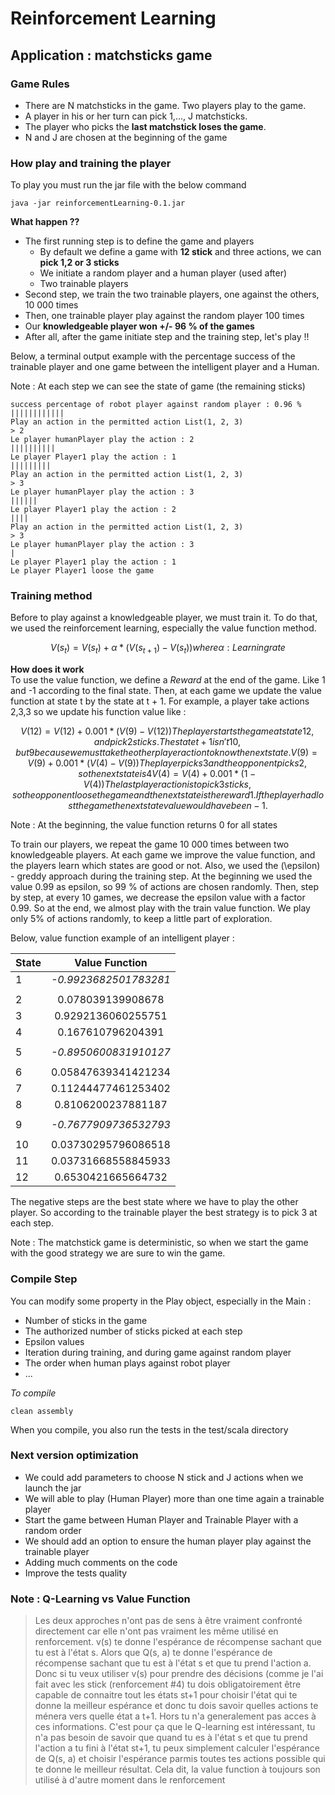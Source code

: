 # Reinforcement Learning 

## Application : matchsticks game 

### Game Rules 

* There are N matchsticks in the game. Two players play to the game. 
* A player in his or her turn can pick 1,..., J matchsticks. 
* The player who picks the **last matchstick loses the game**.
* N and J are chosen at the beginning of the game 


### How play and training the player 

To play you must run the jar file with the below command 
```console
java -jar reinforcementLearning-0.1.jar
```

**What happen ??**

- The first running step is to define the game and players
    - By default we define a game with **12 stick** and three actions, we can **pick 1,2 or 3 sticks** 
    - We initiate a random player and a human player (used after)
    - Two trainable players
- Second step, we train the two trainable players, one against the others, 10 000 times
- Then, one trainable player play against the random player 100 times 
- Our **knowledgeable player won +/- 96 % of the games** 
- After all, after the game initiate step and the training step, let's play !!

Below, a terminal output example with the percentage success of the trainable player and one game
between the intelligent player and a Human.

Note : At each step we can see the state of game (the remaining sticks)

```console
success percentage of robot player against random player : 0.96 %
||||||||||||
Play an action in the permitted action List(1, 2, 3)
> 2
Le player humanPlayer play the action : 2
||||||||||
Le player Player1 play the action : 1
|||||||||
Play an action in the permitted action List(1, 2, 3)
> 3
Le player humanPlayer play the action : 3
||||||
Le player Player1 play the action : 2
||||
Play an action in the permitted action List(1, 2, 3)
> 3
Le player humanPlayer play the action : 3
|
Le player Player1 play the action : 1
Le player Player1 loose the game
```


### Training method 

Before to play against a knowledgeable player, we must train it.
To do that, we used the reinforcement learning, especially the value function method. 
```math
V(s_{t}) = V(s_{t}) + \alpha * ( V(s_{t+1}) - V(s_{t}) )
where \alpha : Learning rate 
```

**How does it work**  
To use the value function, we define a *Reward* at the end of the game. Like 1 and -1 according to the final state. 
Then, at each game we update the value function at state t by the state at t + 1. 
For example, a player take actions 2,3,3 so we update his function value like :
```math
V(12) = V(12) + 0.001 * ( V(9) - V(12) )
The player starts the game at state 12, and pick 2 sticks. 
The state t + 1 isn't 10, but 9 because we must take the other player action to know the next state.

V(9) = V(9) + 0.001 * ( V(4) - V(9) )
The player picks 3 and the opponent picks 2, so the next state is 4

V(4) = V(4) + 0.001 * ( 1 - V(4) )
The last player action is to pick 3 sticks, so the opponent loose the game and the next state is the reward 1.
If the player had lost the game the next state value would have been -1. 
```
Note : At the beginning, the value function returns 0 for all states 

To train our players, we repeat the game 10 000 times between two knowledgeable players. At each game we improve the value 
function, and the players learn which states are good or not.
Also, we used the  \(\epsilon\) - greddy approach during the training step. 
At the beginning we used the value 0.99 as epsilon, so 99 % of actions are chosen randomly. Then, step by step,
at every 10 games, we decrease the epsilon value with a factor 0.99. 
So at the end, we almost play with the train value function. We play only 5% of actions randomly, to keep a little part
of exploration. 

Below, value function example of an intelligent player : 

| State    |     Value Function   
| :------- | :-------------: |
| 1        |     *-0.9923682501783281*      |
|         |          |
| 2        |   0.078039139908678          |
| 3        |     0.9292136060255751       |
| 4        |     0.167610796204391        |
|         |          |
| 5        |   *-0.8950600831910127*        |
|         |          |
| 6        |     0.05847639341421234      |
| 7        |     0.11244477461253402      |
| 8        |     0.8106200237881187       |
|         |          |
| 9        |     *-0.7677909736532793*      |
|         |          |
| 10       |     0.03730295796086518      |
| 11       |     0.03731668558845933      |
| 12       |     0.6530421665664732       |

The negative steps are the best state where we have to play the other player.
So according to the trainable player the best strategy is to pick 3 at each step. 

Note : The matchstick game is deterministic, so when we start the game with the good strategy we are sure to win the game.

### Compile Step 

You can modify some property in the Play object, especially in the Main :
* Number of sticks in the game
* The authorized number of sticks picked at each step 
* Epsilon values
* Iteration during training, and during game against random player 
* The order when human plays against robot player
* ... 

*To compile* 
```console
clean assembly 
```
When you compile, you also run the tests in the test/scala directory 


### Next version optimization

- We could add parameters to choose N stick and J actions when we launch the jar
- We will able to play (Human Player) more than one time again a trainable player
- Start the game between Human Player and Trainable Player with a random order 
- We should add an option to ensure the human player play against the trainable player
- Adding much comments on the code 
- Improve the tests quality 

### Note : Q-Learning vs Value Function 

>Les deux approches n'ont pas de sens à être vraiment confronté directement car elle n'ont pas vraiment les même utilisé en renforcement. v(s) te donne l'espérance de récompense sachant que tu est à l'état s. Alors que Q(s, a) te donne l'espérance de récompense sachant que tu est à l'état s et que tu prend l'action a. Donc si tu veux utiliser v(s) pour prendre des décisions (comme je l'ai fait avec les stick (renforcement #4) tu dois obligatoirement être capable de connaitre tout les états st+1 pour choisir l'état qui te donne la meilleur espérance et donc tu dois savoir quelles actions te ménera vers quelle état a t+1. Hors tu n'a generalement pas acces à ces informations.
C'est pour ça que le Q-learning est intéressant, tu n'a pas besoin de savoir que quand tu es à l'état s et que tu prend l'action a tu fini à l'état st+1, tu peux simplement calculer l'espérance de Q(s, a) et choisir l'espérance parmis toutes tes actions possible qui te donne le meilleur résultat.
Cela dit, la value function à toujours son utilisé à d'autre moment dans le renforcement